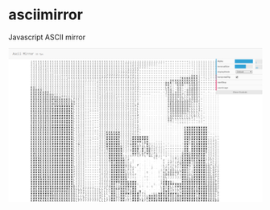 asciimirror
===========

Javascript ASCII mirror

![Example 1](https://github.com/cardeol/asciimirror/blob/master/ascii1.png)